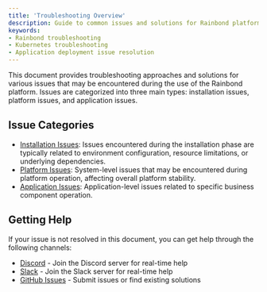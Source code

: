 ```yaml
---
title: 'Troubleshooting Overview'
description: Guide to common issues and solutions for Rainbond platform
keywords:
- Rainbond troubleshooting
- Kubernetes troubleshooting
- Application deployment issue resolution
---
```


This document provides troubleshooting approaches and solutions for various issues that may be encountered during the use of the Rainbond platform. Issues are categorized into three main types: installation issues, platform issues, and application issues.

## Issue Categories

- [Installation Issues](./install.md): Issues encountered during the installation phase are typically related to environment configuration, resource limitations, or underlying dependencies.
- [Platform Issues](./cluster-connect.md): System-level issues that may be encountered during platform operation, affecting overall platform stability.
- [Application Issues](./common.md): Application-level issues related to specific business component operation.

## Getting Help

If your issue is not resolved in this document, you can get help through the following channels:

- [Discord](https://discord.com/invite/czusNpcymS) - Join the Discord server for real-time help
- [Slack](https://join.slack.com/t/rainbond-slack/shared_invite/zt-1ft4g75pg-KJ0h_IAtvG9DMgeE_BNjZQ) - Join the Slack server for real-time help
- [GitHub Issues](https://github.com/goodrain/rainbond/issues) - Submit issues or find existing solutions
